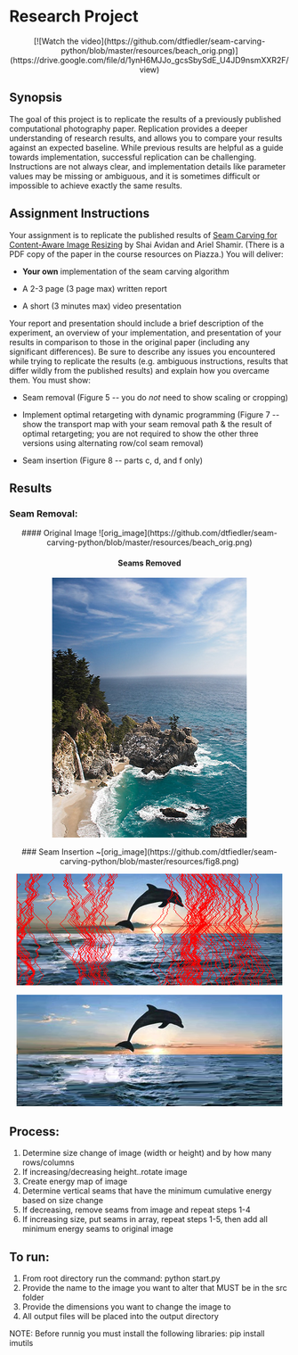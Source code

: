# Research Project

<div align="center">
[![Watch the video](https://github.com/dtfiedler/seam-carving-python/blob/master/resources/beach_orig.png)](https://drive.google.com/file/d/1ynH6MJJo_gcsSbySdE_U4JD9nsmXXR2F/view)
</div>

## Synopsis

The goal of this project is to replicate the results of a previously published computational photography paper. Replication provides a deeper understanding of research results, and allows you to compare your results against an expected baseline. While previous results are helpful as a guide towards implementation, successful replication can be challenging. Instructions are not always clear, and implementation details like parameter values may be missing or ambiguous, and it is sometimes difficult or impossible to achieve exactly the same results.


## Assignment Instructions

Your assignment is to replicate the published results of [Seam Carving for Content-Aware Image Resizing](http://www.faculty.idc.ac.il/arik/SCWeb/imret/index.html) by Shai Avidan and Ariel Shamir. (There is a PDF copy of the paper in the course resources on Piazza.) You will deliver:

  - **Your own** implementation of the seam carving algorithm

  - A 2-3 page (3 page max) written report

  - A short (3 minutes max) video presentation

Your report and presentation should include a brief description of the experiment, an overview of your implementation, and presentation of your results in comparison to those in the original paper (including any significant differences). Be sure to describe any issues you encountered while trying to replicate the results (e.g. ambiguous instructions, results that differ wildly from the published results) and explain how you overcame them. You must show:

  - Seam removal (Figure 5 -- you do *not* need to show scaling or cropping)

  - Implement optimal retargeting with dynamic programming (Figure 7 -- show the transport map with your seam removal path & the result of optimal retargeting; you are not required to show the other three versions using alternating row/col seam removal)

  - Seam insertion (Figure 8 -- parts c, d, and f only)

## Results

### Seam Removal:
<div align="center">
#### Original Image
![orig_image](https://github.com/dtfiedler/seam-carving-python/blob/master/resources/beach_orig.png)

#### Seams Removed
![orig_image](https://github.com/dtfiedler/seam-carving-python/blob/master/resources/beach_350_final.png)

</div>
<div align="center">
### Seam Insertion
~[orig_image](https://github.com/dtfiedler/seam-carving-python/blob/master/resources/fig8.png)

![seams](https://github.com/dtfiedler/seam-carving-python/blob/master/resources/seam_overlay.png)

![result](https://github.com/dtfiedler/seam-carving-python/blob/master/resources/expanded_478_final_output.png)
</div>
	
## Process:
1. Determine size change of image (width or height) and by how many rows/columns
2. If increasing/decreasing height..rotate image
3. Create energy map of image
4. Determine vertical seams that have the minimum cumulative energy based on size change
5. If decreasing, remove seams from image and repeat steps 1-4
6. If increasing size, put seams in array, repeat steps 1-5, then add all minimum energy seams to original image

## To run:
1. From root directory run the command:
	 python start.py
2. Provide the name to the image you want to alter that MUST be in the src folder
3. Provide the dimensions you want to change the image to
4. All output files will be placed into the output directory

NOTE: Before runnig you must install the following libraries:
pip install imutils 
